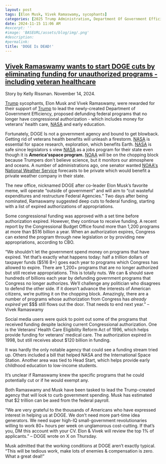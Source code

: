 ```yaml
---
layout: post
tags: [Elon Musk, Vivek Ramaswamy, sycophants]
categories: [2025 Trump Administration, Department Of Government Efficiency]
date: 2024-11-15 11:06 AM
#excerpt: ''
#image: 'BASEURL/assets/blog/img/.png'
#description:
#permalink:
title: 'DOGE Is DEAD!'
---
```



## [Vivek Ramaswamy wants to start DOGE cuts by eliminating funding for unauthorized programs - including veteran healthcare](https://www.independent.co.uk/news/world/americas/us-politics/vivek-ramaswamy-doge-veteran-healthcare-funding-b2647484.html)

Story by Kelly Rissman. November 14, 2024.

[Trump](https:x.com/realdonaldtrump) sycophants, Elon Musk and Vivek Ramaswamy, were rewarded for their support of [Trump](https://x.com/realdonaldtrump) to lead the newly-created Department of Government Efficiency, proposed defunding federal programs that no longer have congressional authorization - which includes money for veterans’ health care, [NASA](hhttps://www.nasa.gov/) and early education.

Fortunately, DOGE Is not a government agency and bound to get blowback. Getting rid of veterans health benefits will unleash a firestorm. [NASA](https://www.nasa.gov/) is essential for space research, exploration, which benefits Earth. [NASA](https://www.nasa.gov/) is safe since legislators s view [NASA](https://www.nasa.gov/) as a jobs program for their state even though it is **America'sspace program.** [NOAA](https://www.noaa.gov/) will be on the chopping block because Trumpers don't believe science, but it monitors our atmosphere and oceans. A number of administrations ago, one senator wanted [NOAA's](https://www.noaa.gov) [National Weather Service](https://nws.noaa.gov/) forecasts to be private which would benefit a private weather company in their state.

The new office, nicknamed DOGE after co-leader Elon Musk’s favorite meme, will operate “outside of government” and will aim to “cut wasteful expenditures and restructure Federal Agencies.” Two days after being nominated, Ramaswamy suggested deep cuts to federal funding, starting with a list of expired authorizations of appropriations.

Some congressional funding was approved with a set time before authorization expired. However, they continue to receive funding. A recent report by the Congressional Budget Office found more than 1,200 programs at more than $516 billion a year. When an authorization expires, Congress can extend the program through new legislation or by providing new appropriations, according to CBO.

“We shouldn’t let the government spend money on programs that have expired. Yet that’s exactly what happens today: half a *trillion* dollars of taxpayer funds (\$516 B+) goes each year to programs which Congress has allowed to expire. There are 1,200+ programs that are no longer authorized but still receive appropriations. This is totally nuts. We can & should save hundreds of billions each year by defunding government programs that Congress no longer authorizes. We’ll challenge any politician who disagrees to defend the other side. If it doesn’t advance the interests of American citizens, we’re putting it on the chopping block. Amazingly, there are a number of programs whose authorization from Congress has *already expired* yet \$\$\$ still flows out the door. That needs to end next year.” – Vivek Ramaswamy

Social media users were quick to point out some of the programs that received funding despite lacking current Congressional authorization. One is the Veterans’ Health Care Eligibility Reform Act of 1996, which helps provide funding for veterans’ medical care. The authorization expired in 1998, but still receives about \$120 billion in funding.

It was hardly the only notable agency that could see a funding stream tried up. Others included a bill that helped NASA and the International Space Station. Another area was tied to Head Start, which helps provide early childhood education to low-income students.

It’s unclear if Ramaswamy knew the specific programs that he could potentially cut or if he would exempt any.

Both Ramaswamy and Musk have been tasked to lead the Trump-created agency that will look to curb government spending. Musk has estimated that \$2 trillion can be axed from the federal payroll.

“We are very grateful to the thousands of Americans who have expressed interest in helping us at DOGE. We don’t need more part-time idea generators. We need super high-IQ small-government revolutionaries willing to work 80+ hours per week on unglamorous cost-cutting. If that’s you, DM this account with your CV. Elon & Vivek will review the top 1% of applicants.”
– DOGE wrote on X on Thursday.

Musk admitted that the working conditions at DOGE aren’t exactly typical. “This will be tedious work, make lots of enemies & compensation is zero. What a great deal!”


